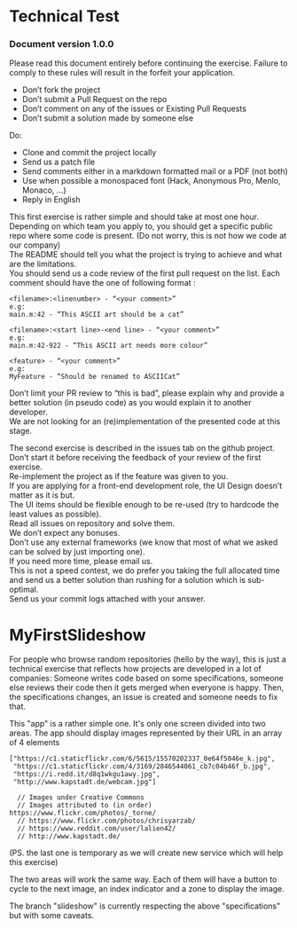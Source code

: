 # Technical Test
### Document version 1.0.0

Please read this document entirely before continuing the exercise. Failure to comply to these rules will result in the forfeit your application.  

- Don’t fork the project
- Don’t submit a Pull Request on the repo
- Don’t comment on any of the issues or Existing Pull Requests
- Don’t submit a solution made by someone else

Do: 

- Clone and commit the project locally
- Send us a patch file
- Send comments either in a markdown formatted mail or a PDF (not both)
- Use when possible a monospaced font (Hack, Anonymous Pro, Menlo, Monaco, …)
- Reply in English

This first exercise is rather simple and should take at most one hour.  
Depending on which team you apply to, you should get a specific public repo where some code is present. (Do not worry, this is not how we code at our company)  
The README should tell you what the project is trying to achieve and what are the limitations.  
You should send us a code review of the first pull request on the list. Each comment should have the one of following format :
```
<filename>:<linenumber> - “<your comment>”
e.g:
main.m:42 - “This ASCII art should be a cat”
```
```
<filename>:<start line>-<end line> - “<your comment>”
e.g:
main.m:42-922 - “This ASCII art needs more colour”
```
```
<feature> - “<your comment>”
e.g:
MyFeature - “Should be renamed to ASCIICat”
``` 

Don’t limit your PR review to “this is bad”, please explain why and provide a better solution (in pseudo code) as you would explain it to another developer.  
We are not looking for an (re)implementation of the presented code at this stage.  


The second exercise is described in the issues tab on the github project. Don’t start it before receiving the feedback of your review of the first exercise.  
Re-implement the project as if the feature was given to you.  
If you are applying for a front-end development role, the UI Design doesn’t matter as it is but.  
The UI items should be flexible enough to be re-used (try to hardcode the least values as possible).  
Read all issues on repository and solve them.  
We don’t expect any bonuses.  
Don’t use any external frameworks (we know that most of what we asked can be solved by just importing one).  
If you need more time, please email us.  
This is not a speed contest, we do prefer you taking the full allocated time and send us a better solution than rushing for a solution which is sub-optimal.  
Send us your commit logs attached with your answer.


# MyFirstSlideshow

For people who browse random repositories (hello by the way), this is just a technical exercise that reflects how projects are developed in a lot of companies: Someone writes code based on some specifications, someone else reviews their code then it gets merged when everyone is happy. Then, the specifications changes, an issue is created and someone needs to fix that.

This "app" is a rather simple one.
It's only one screen divided into two areas. The app should display images represented by their URL in an array of 4 elements
``` 
["https://c1.staticflickr.com/6/5615/15570202337_0e64f5046e_k.jpg",
 "https://c1.staticflickr.com/4/3169/2846544061_cb7c04b46f_b.jpg",
 "https://i.redd.it/d8q1wkgu1awy.jpg",
 "http://www.kapstadt.de/webcam.jpg"]
 
  // Images under Creative Commons 
  // Images attributed to (in order) https://www.flickr.com/photos/_torne/
  // https://www.flickr.com/photos/chrisyarzab/
  // https://www.reddit.com/user/lalien42/
  // http://www.kapstadt.de/
```
(PS. the last one is temporary as we will create new service which will help this exercise)

The two areas will work the same way. Each of them will have a button to cycle to the next image, an index indicator and a zone to display the image. 

The branch "slideshow" is currently respecting the above "specifications" but with some caveats.
